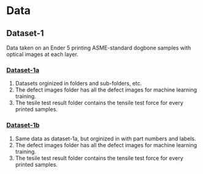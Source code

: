 
# Data


## Dataset-1
Data taken on an Ender 5 printing ASME-standard dogbone samples with optical images at each layer. 

### [Dataset-1a](Dataset-1a)
1. Datasets orginized in folders and sub-folders, etc.
1. The defect images folder has all the defect images for machine learning training.
1. The tesile test result folder contains the tensile test force for every printed samples. 

### [Dataset-1b](Dataset-1b)
1. Same data as dataset-1a, but orginized in with part numbers and labels. 
1. The defect images folder has all the defect images for machine learning training.
1. The tesile test result folder contains the tensile test force for every printed samples. 





